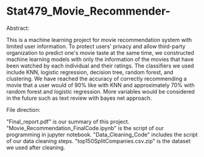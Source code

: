 # Stat479_Movie_Recommender-

Abstract:

This is a machine learning project for movie recommendation system with limited user information. To protect users' privacy and allow third-party organization to predict one's movie taste at the same time, we constructed machine learning models with only the information of the movies that have been watched by each individual and their ratings. The classifiers we used include KNN, logistic regression, decision tree, random forest, and clustering. We have reached the accuracy of correctly recommending a movie that a user would of 90% like with KNN and approximately 70% with random forest and logistic regression. More variables would be considered in the future such as text review with bayes net approach.

File direction:

"Final_report.pdf" is our summary of this project.
"Movie_Recommendation_FinalCode.ipynb" is the script of our programming in jupyter notebook.
"Data_Cleaning_Code" includes the script of our data cleaning steps.
"top150SplitCompanies.csv.zip" is the dataset we used after cleaning.
